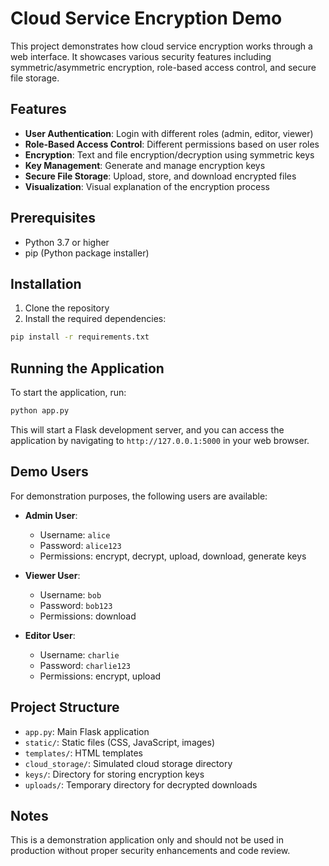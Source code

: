 # Cloud Service Encryption Demo

This project demonstrates how cloud service encryption works through a web interface. It showcases various security features including symmetric/asymmetric encryption, role-based access control, and secure file storage.

## Features

- **User Authentication**: Login with different roles (admin, editor, viewer)
- **Role-Based Access Control**: Different permissions based on user roles
- **Encryption**: Text and file encryption/decryption using symmetric keys
- **Key Management**: Generate and manage encryption keys
- **Secure File Storage**: Upload, store, and download encrypted files
- **Visualization**: Visual explanation of the encryption process

## Prerequisites

- Python 3.7 or higher
- pip (Python package installer)

## Installation

1. Clone the repository
2. Install the required dependencies:

```bash
pip install -r requirements.txt
```

## Running the Application

To start the application, run:

```bash
python app.py
```

This will start a Flask development server, and you can access the application by navigating to `http://127.0.0.1:5000` in your web browser.

## Demo Users

For demonstration purposes, the following users are available:

- **Admin User**:
  - Username: `alice`
  - Password: `alice123`
  - Permissions: encrypt, decrypt, upload, download, generate keys

- **Viewer User**:
  - Username: `bob`
  - Password: `bob123`
  - Permissions: download

- **Editor User**:
  - Username: `charlie`
  - Password: `charlie123`
  - Permissions: encrypt, upload

## Project Structure

- `app.py`: Main Flask application
- `static/`: Static files (CSS, JavaScript, images)
- `templates/`: HTML templates
- `cloud_storage/`: Simulated cloud storage directory
- `keys/`: Directory for storing encryption keys
- `uploads/`: Temporary directory for decrypted downloads

## Notes

This is a demonstration application only and should not be used in production without proper security enhancements and code review.